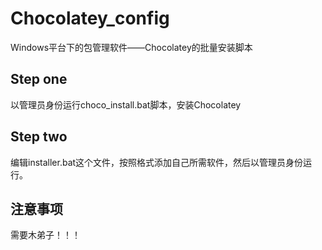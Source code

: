 # Chocolatey_config
Windows平台下的包管理软件——Chocolatey的批量安装脚本
## Step one
以管理员身份运行choco_install.bat脚本，安装Chocolatey
## Step two
编辑installer.bat这个文件，按照格式添加自己所需软件，然后以管理员身份运行。
## 注意事项
需要木弟子！！！
